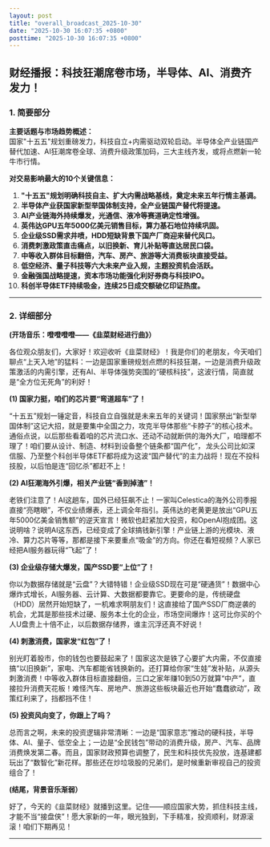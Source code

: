 ```yaml
---
layout: post
title: "overall_broadcast_2025-10-30"
date: "2025-10-30 16:07:35 +0800"
posttime: "2025-10-30 16:07:35 +0800"
---
```


## 财经播报：科技狂潮席卷市场，半导体、AI、消费齐发力！

### 1. 简要部分

**主要话题与市场趋势概述：**  
国家"十五五"规划重磅发力，科技自立+内需驱动双轮启动。半导体全产业链国产替代加速、AI狂潮席卷全球、消费升级政策加码，三大主线齐发，或将点燃新一轮牛市行情。

**对交易影响最大的10个关键信息：**  

1. **"十五五"规划明确科技自主、扩大内需战略基线，奠定未来五年行情主基调。**
2. **半导体产业获国家新型举国体制支持，全产业链国产替代将提速。**
3. **AI产业链海外持续爆发，光通信、液冷等赛道确定性增强。**
4. **英伟达GPU五年5000亿美元销售目标，算力基石地位持续巩固。**
5. **企业级SSD需求井喷，HDD短缺背景下国产厂商迎来替代风口。**
6. **消费刺激政策直击痛点，以旧换新、育儿补贴等直达居民口袋。**
7. **中等收入群体目标翻倍，汽车、房产、旅游等大消费板块直接受益。**
8. **低空经济、量子科技等六大未来产业入规，主题投资机会活跃。**
9. **金融强国战略提速，资本市场功能强化利好券商与科技IPO。**
10. **科创半导体ETF持续吸金，连续25日成交额破亿印证热度。**

---

### 2. 详细部分

**(开场音乐：噔噔噔噔——《韭菜财经进行曲》）**

各位观众朋友们，大家好！欢迎收听《韭菜财经》！我是你们的老朋友，今天咱们聊点“上天入地”的猛料：一边是国家重磅规划点燃的科技狂潮，一边是消费升级政策激活的内需引擎，还有AI、半导体强势突围的“硬核科技”，这波行情，简直就是“全方位无死角”的利好！

**(1) 国家力挺，咱们的芯片要“弯道超车”了！**

“十五五”规划一锤定音，科技自立自强就是未来五年的关键词！国家祭出“新型举国体制”这记大招，就是要集中全国之力，攻克半导体那些“卡脖子”的核心技术。通俗点说，以后那些看着咱的芯片流口水、还动不动就断供的海外大厂，咱理都不理了！咱们要从设计、制造、材料到设备整个链条都“国产化”， 龙头公司比如深信服、乃至整个科创半导体ETF都将成为这波“国产替代”的主力战将！现在不投科技股，以后怕是连“回忆杀”都赶不上！

**(2) AI狂潮海外引爆，相关产业链“香到掉渣”！**

老铁们注意了！AI这趟车，国外已经狂飙不止！一家叫Celestica的海外公司季报直接“亮瞎眼”，不仅业绩爆表，还上调全年指引。英伟达的老黄更是放出“GPU五年5000亿美金销售额”的逆天宣言！微软也赶紧加大投资，和OpenAI抱成团。这说明啥？说明AI这东西，已经变成了全球搞钱新引擎！产业链上游的光模块、液冷、算力芯片等等，那都是接下来要重点“吸金”的方向。你还在看短视频？人家已经把AI服务器玩得“飞起”了！

**(3) 企业级存储大爆发，国产SSD要“上位”了！**

你以为数据存储就是“云盘”？大错特错！企业级SSD现在可是“硬通货”！数据中心爆炸式增长，AI服务器、云计算、大数据都要靠它。更要命的是，传统硬盘（HDD）居然开始短缺了，一机难求啊朋友们！这直接给了国产SSD厂商逆袭的机会，尤其是那些技术过硬、服务本土化的企业，市场空间爆炸！这可比你买的个人U盘贵上十倍不止，以后数据存储界，谁主沉浮还真不好说！

**(4) 刺激消费，国家发“红包”了！**

别光盯着股市，你的钱包也要鼓起来了！国家这次是铁了心要扩大内需，不仅直接搞“以旧换新”，家电、汽车都能省钱换新的。还打算给你家“生娃”发补贴，从源头刺激消费！中等收入群体目标直接翻倍，三口之家年赚10到50万就算“中产”，直接拉升消费天花板！难怪汽车、房地产、旅游这些板块最近也开始“蠢蠢欲动”，政策红利来了，挡都挡不住！

**(5) 投资风向变了，你跟上了吗？**

总而言之啊，未来的投资逻辑非常清晰：一边是“国家意志”推动的硬科技，半导体、AI、量子、低空全上；一边是“全民钱包”带动的消费升级，房产、汽车、品牌消费焕发第二春。而且，国家财政预算也调整了，民生和科技优先投放，连基建都玩出了“数智化”新花样。那些还在炒垃圾股的兄弟们，是时候重新审视自己的投资组合了！

**(结尾，背景音乐渐弱）**

好了，今天的《韭菜财经》就播到这里。记住——顺应国家大势，抓住科技主线，才能不当“接盘侠”！愿大家新的一年，眼光独到，下手精准，投资顺利，财源滚滚！咱们下期再见！

---